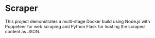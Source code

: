 # Scraper
This project demonstrates a multi-stage Docker build using Node.js with Puppeteer for web scraping and Python Flask for hosting the scraped content as JSON.

